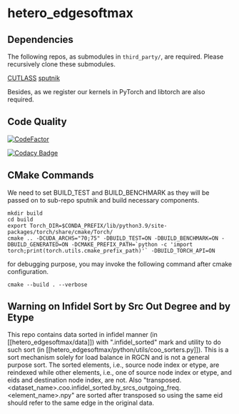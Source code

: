 # hetero_edgesoftmax

## Dependencies
The following repos, as submodules in `third_party/`, are required. Please recursively clone these submodules.

[CUTLASS](https://github.com/NVIDIA/cutlass)
[sputnik](https://github.com/google-research/sputnik)

Besides, as we register our kernels in PyTorch and libtorch are also required.

## Code Quality
[![CodeFactor](https://www.codefactor.io/repository/github/k-wu/hetero_edgesoftmax/badge?s=34a94a8b3a8b3d83b6582edc6e24b1e5d0a207b9)](https://www.codefactor.io/repository/github/k-wu/hetero_edgesoftmax)

[![Codacy Badge](https://app.codacy.com/project/badge/Grade/9c41863c914e4153883f24eeff256280)](https://www.codacy.com?utm_source=github.com&amp;utm_medium=referral&amp;utm_content=K-Wu/hetero_edgesoftmax&amp;utm_campaign=Badge_Grade)

## CMake Commands
We need to set BUILD_TEST and BUILD_BENCHMARK as they will be passed on to sub-repo sputnik and build necessary components.
```
mkdir build
cd build
export Torch_DIR=$CONDA_PREFIX/lib/python3.9/site-packages/torch/share/cmake/Torch/
cmake .. -DCUDA_ARCHS="70;75" -DBUILD_TEST=ON -DBUILD_BENCHMARK=ON -DBUILD_GENERATED=ON -DCMAKE_PREFIX_PATH=`python -c 'import torch;print(torch.utils.cmake_prefix_path)'` -DBUILD_TORCH_API=ON
```

for debugging purpose, you may invoke the following command after cmake configuration.
```
cmake --build . --verbose
```

## Warning on Infidel Sort by Src Out Degree and by Etype
This repo contains data sorted in infidel manner (in [[hetero_edgesoftmax/data]]) with ".infidel_sorted" mark and utility to do such sort (in [[hetero_edgesoftmax/python/utils/coo_sorters.py]]). This is a sort mechanism solely for load balance in RGCN and is not a general purpose sort. The sorted elements, i.e., source node index or etype, are reindexed while other elements, i.e., one of source node index or etype, and eids and destination node index, are not. Also "transposed.<dataset_name>.coo.infidel_sorted.by_srcs_outgoing_freq.<element_name>.npy" are sorted after transposed so using the same eid should refer to the same edge in the original data.